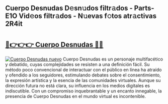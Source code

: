 ## Cuerpo Desnudas D𝚎sn𝚞dos filtr𝚊dos - Parts-E1O Vid𝚎os filtr𝚊dos - N𝚞evas f𝚘tos atr𝚊ctivas 2R4it

# <h2><a href="http://mb7kd5.tromn.icu/?c=Cuerpo+Desnudas">🔗👉👉👉 Cuerpo Desnudas 🔗🔗</a></h2>

[![Cuerpo Desnudas nuevo](https://i.imgur.com/pEAQMta.gif)](http://mb7kd5.tromn.icu/?c=Cuerpo+Desnudas)
Cuerpo Desnudas es un personaje multifacético y debatido, cuyas complejidades se resisten a una definición fácil.  Su método poco convencional de interactuar con el público en línea ha atraído y ofendido a los seguidores, estimulando debates sobre el consentimiento, la expresión artística y la esencia de las comunidades virtuales. Aunque su dirección futura no está clara, su influencia en los medios digitales es indiscutible. Con un compromiso inquebrantable y un encanto innegable, la presencia de Cuerpo Desnudas en el mundo virtual es incontenible.
